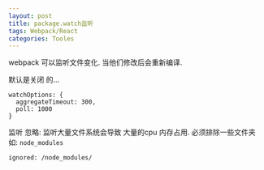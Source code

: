 ```yaml
---
layout: post
title: package.watch监听
tags: Webpack/React
categories: Tooles
---
```



webpack 可以监听文件变化.
当他们修改后会重新编译.

默认是关闭 的...

	watchOptions: {
	  aggregateTimeout: 300,
	  poll: 1000
	}




监听 忽略:
监听大量文件系统会导致 大量的cpu 内存占用.
必须排除一些文件夹 如: `node_modules`

	ignored: /node_modules/